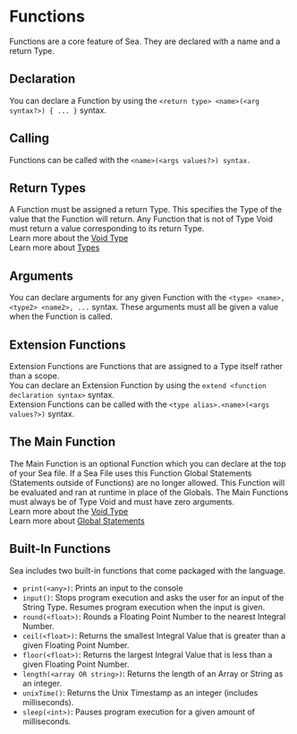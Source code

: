 # Functions
Functions are a core feature of Sea. They are declared with a name and a return Type.

## Declaration
You can declare a Function by using the `<return type> <name>(<arg syntax?>) { ... }` syntax.<br>

## Calling 
Functions can be called with the `<name>(<args values?>) syntax.`<br>

## Return Types
A Function must be assigned a return Type. This specifies the Type of the value that the Function will return. Any Function that is not of Type Void must return a value corresponding to its return Type.<br>
Learn more about the [Void Type](./Types/Void.md)<br>
Learn more about [Types](./Types.md)<br>

## Arguments 
You can declare arguments for any given Function with the `<type> <name>, <type2> <name2>, ...` syntax. These arguments must all be given a value when the Function is called.<br>

## Extension Functions 
Extension Functions are Functions that are assigned to a Type itself rather than a scope.<br>
You can declare an Extension Function by using the `extend <function declaration syntax>` syntax.<br>
Extension Functions can be called with the `<type alias>.<name>(<args values?>)` syntax.<br>

## The Main Function
The Main Function is an optional Function which you can declare at the top of your Sea file. If a Sea File uses this Function Global Statements (Statements outside of Functions) are no longer allowed. This Function will be evaluated and ran at runtime in place of the Globals. The Main Functions must always be of Type Void and must have zero arguments.<br>
Learn more about the [Void Type](./Types/Void.md)<br>
Learn more about [Global Statements](./GlobalStatements.md)<br>

## Built-In Functions
Sea includes two built-in functions that come packaged with the language.<br>
- `print(<any>)`: Prints an input to the console
- `input()`: Stops program execution and asks the user for an input of the String Type. Resumes program execution when the input is given.
- `round(<float>)`: Rounds a Floating Point Number to the nearest Integral Number.
- `ceil(<float>)`: Returns the smallest Integral Value that is greater than a given Floating Point Number.
- `floor(<float>)`: Returns the largest Integral Value that is less than a given Floating Point Number.
- `length(<array OR string>)`: Returns the length of an Array or String as an integer.
- `unixTime()`: Returns the Unix Timestamp as an integer (includes milliseconds).
- `sleep(<int>)`: Pauses program execution for a given amount of milliseconds.
